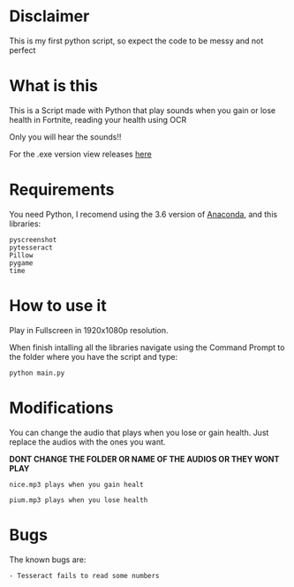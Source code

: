 # Disclaimer
This is my first python script, so expect the code to be messy and not perfect
# What is this
This is a Script made with Python that play sounds when you gain or lose health in Fortnite, reading your health using OCR

Only you will hear the sounds!!

For the .exe version view releases [here](https://github.com/RKaoZ/Fortnite-Health-Sounds/releases)
# Requirements
You need Python, I recomend using the 3.6 version of [Anaconda](https://www.anaconda.com/download/), and this libraries:
```
pyscreenshot
pytesseract
Pillow
pygame
time
```
# How to use it
Play in Fullscreen in 1920x1080p resolution.

When finish intalling all the libraries navigate using the Command Prompt to the folder where you have the script and type:
```
python main.py
```
# Modifications
You can change the audio that plays when you lose or gain health. Just replace the audios with the ones you want.

**DONT CHANGE THE FOLDER OR NAME OF THE AUDIOS OR THEY WONT PLAY**
```
nice.mp3 plays when you gain healt

pium.mp3 plays when you lose health
```
# Bugs
The known bugs are:
```
- Tesseract fails to read some numbers
```
